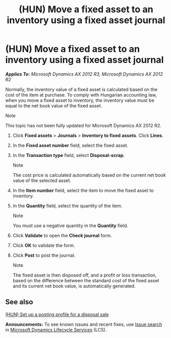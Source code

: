 ﻿---
title: (HUN) Move a fixed asset to an inventory using a fixed asset journal
TOCTitle: (HUN) Move a fixed asset to an inventory using a fixed asset journal
ms:assetid: 46a2441b-cbea-418c-82d9-d44df3120908
ms:mtpsurl: https://technet.microsoft.com/en-us/library/JJ664270(v=AX.60)
ms:contentKeyID: 49385359
ms.date: 04/18/2014
mtps_version: v=AX.60
---

# (HUN) Move a fixed asset to an inventory using a fixed asset journal 


_**Applies To:** Microsoft Dynamics AX 2012 R3, Microsoft Dynamics AX 2012 R2_

Normally, the inventory value of a fixed asset is calculated based on the cost of the item at purchase. To comply with Hungarian accounting law, when you move a fixed asset to inventory, the inventory value must be equal to the net book value of the fixed asset.


> [!NOTE]
> <P>This topic has not been fully updated for Microsoft Dynamics AX 2012 R2.</P>



1.  Click **Fixed assets** \> **Journals** \> **Inventory to fixed assets**. Click **Lines**.

2.  In the **Fixed asset number** field, select the fixed asset.

3.  In the **Transaction type** field, select **Disposal-scrap**.
    

    > [!NOTE]
    > <P>The cost price is calculated automatically based on the current net book value of the selected asset.</P>



4.  In the **Item number** field, select the item to move the fixed asset to inventory.

5.  In the **Quantity** field, select the quantity of the item.
    

    > [!NOTE]
    > <P>You must use a negative quantity in the <STRONG>Quantity</STRONG> field.</P>



6.  Click **Validate** to open the **Check journal** form.

7.  Click **OK** to validate the form.

8.  Click **Post** to post the journal.
    

    > [!NOTE]
    > <P>The fixed asset is then disposed off, and a profit or loss transaction, based on the difference between the standard cost of the fixed asset and its current net book value, is automatically generated.</P>



## See also

[(HUN) Set up a posting profile for a disposal sale](hun-set-up-a-posting-profile-for-a-disposal-sale.md)

  
**Announcements:** To see known issues and recent fixes, use [Issue search](http://go.microsoft.com/fwlink/?linkid=389258) in [Microsoft Dynamics Lifecycle Services](http://go.microsoft.com/fwlink/?linkid=306505) (LCS).

